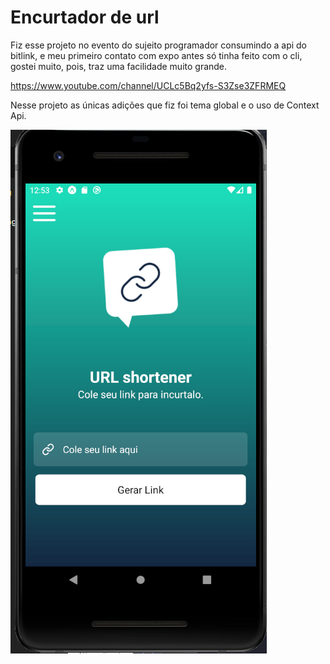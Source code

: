 # Encurtador de url

Fiz esse projeto no evento do sujeito programador consumindo a api do bitlink, e meu primeiro contato com expo antes só tinha feito com o cli, gostei muito, pois, traz uma facilidade muito grande.

https://www.youtube.com/channel/UCLc5Bq2yfs-S3Zse3ZFRMEQ

Nesse projeto as únicas adições que fiz foi tema global e o uso de Context Api.

![home](./docs/home.png)
